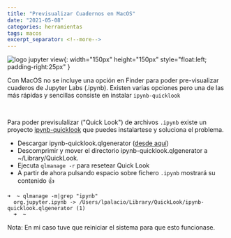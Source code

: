 ```yaml
---
title: "Previsualizar Cuadernos en MacOS"
date: "2021-05-08"
categories: herramientas
tags: macos
excerpt_separator: <!--more-->
---
```


![logo jupyter view](/assets/img/posts/logo-jupyterview.svg){: width="150px" height="150px" style="float:left; padding-right:25px" }

Con MacOS no se incluye una opción en Finder para poder pre-visualizar cuaderos de Jupyter Labs (.ipynb). Existen varias opciones pero una de las más rápidas y sencillas consiste en instalar `ipynb-quicklook`

<br clear="left"/>
<!--more-->

Para poder previsulalizar ("Quick Look") de archivos `.ipynb` existe un proyecto [ipynb-quicklook](https://github.com/tuxu/ipynb-quicklook) que puedes instalartese y soluciona el problema.

* Descargar ipynb-quicklook.qlgenerator ([desde aquí](https://github.com/tuxu/ipynb-quicklook/releases))
* Descomprimir y mover el directorio ipynb-quicklook.qlgenerator a ~/Library/QuickLook.
* Ejecuta `qlmanage -r` para resetear Quick Look
* A partir de ahora pulsando espacio sobre fichero `.ipynb` mostrará su contenido 👍

```console
➜  ~ qlmanage -m|grep "ipynb"
  org.jupyter.ipynb -> /Users/lpalacio/Library/QuickLook/ipynb-quicklook.qlgenerator (1)
  ➜  ~
```

Nota: En mi caso tuve que reiniciar el sistema para que esto funcionase.
